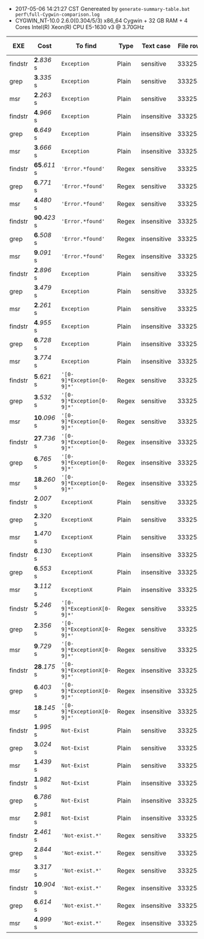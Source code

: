 * 2017-05-06 14:21:27 CST Genereated by ```generate-summary-table.bat perf\full-Cygwin-comparison.log``` 
* CYGWIN_NT-10.0 2.6.0(0.304/5/3) x86_64 Cygwin + 32 GB RAM + 4 Cores Intel(R) Xeon(R) CPU E5-1630 v3 @ 3.70GHz 

| EXE | Cost | To find | Type | Text case | File rows | File size | System Info |
| -- | -- | -- | -- | -- | -- | -- | -- |
| findstr | **2**.*836* s | ```Exception``` | Plain | sensitive | 3332543 | 1.39 GB | CYGWIN_NT |
| grep | **3**.*335* s | ```Exception``` | Plain | sensitive | 3332543 | 1.39 GB | CYGWIN_NT |
| msr | **2**.*263* s | ```Exception``` | Plain | sensitive | 3332543 | 1.39 GB | CYGWIN_NT |
| findstr | **4**.*966* s | ```Exception``` | Plain | insensitive | 3332543 | 1.39 GB | CYGWIN_NT |
| grep | **6**.*649* s | ```Exception``` | Plain | insensitive | 3332543 | 1.39 GB | CYGWIN_NT |
| msr | **3**.*666* s | ```Exception``` | Plain | insensitive | 3332543 | 1.39 GB | CYGWIN_NT |
| findstr | **65**.*611* s | ```'Error.*found'``` | Regex | sensitive | 3332543 | 1.39 GB | CYGWIN_NT |
| grep | **6**.*771* s | ```'Error.*found'``` | Regex | sensitive | 3332543 | 1.39 GB | CYGWIN_NT |
| msr | **4**.*480* s | ```'Error.*found'``` | Regex | sensitive | 3332543 | 1.39 GB | CYGWIN_NT |
| findstr | **90**.*423* s | ```'Error.*found'``` | Regex | insensitive | 3332543 | 1.39 GB | CYGWIN_NT |
| grep | **6**.*508* s | ```'Error.*found'``` | Regex | insensitive | 3332543 | 1.39 GB | CYGWIN_NT |
| msr | **9**.*091* s | ```'Error.*found'``` | Regex | insensitive | 3332543 | 1.39 GB | CYGWIN_NT |
| findstr | **2**.*896* s | ```Exception``` | Plain | sensitive | 3332543 | 1.39 GB | CYGWIN_NT |
| grep | **3**.*479* s | ```Exception``` | Plain | sensitive | 3332543 | 1.39 GB | CYGWIN_NT |
| msr | **2**.*261* s | ```Exception``` | Plain | sensitive | 3332543 | 1.39 GB | CYGWIN_NT |
| findstr | **4**.*955* s | ```Exception``` | Plain | insensitive | 3332543 | 1.39 GB | CYGWIN_NT |
| grep | **6**.*728* s | ```Exception``` | Plain | insensitive | 3332543 | 1.39 GB | CYGWIN_NT |
| msr | **3**.*774* s | ```Exception``` | Plain | insensitive | 3332543 | 1.39 GB | CYGWIN_NT |
| findstr | **5**.*621* s | ```'[0-9]*Exception[0-9]*'``` | Regex | sensitive | 3332543 | 1.39 GB | CYGWIN_NT |
| grep | **3**.*532* s | ```'[0-9]*Exception[0-9]*'``` | Regex | sensitive | 3332543 | 1.39 GB | CYGWIN_NT |
| msr | **10**.*096* s | ```'[0-9]*Exception[0-9]*'``` | Regex | sensitive | 3332543 | 1.39 GB | CYGWIN_NT |
| findstr | **27**.*736* s | ```'[0-9]*Exception[0-9]*'``` | Regex | insensitive | 3332543 | 1.39 GB | CYGWIN_NT |
| grep | **6**.*765* s | ```'[0-9]*Exception[0-9]*'``` | Regex | insensitive | 3332543 | 1.39 GB | CYGWIN_NT |
| msr | **18**.*260* s | ```'[0-9]*Exception[0-9]*'``` | Regex | insensitive | 3332543 | 1.39 GB | CYGWIN_NT |
| findstr | **2**.*007* s | ```ExceptionX``` | Plain | sensitive | 3332543 | 1.39 GB | CYGWIN_NT |
| grep | **2**.*320* s | ```ExceptionX``` | Plain | sensitive | 3332543 | 1.39 GB | CYGWIN_NT |
| msr | **1**.*470* s | ```ExceptionX``` | Plain | sensitive | 3332543 | 1.39 GB | CYGWIN_NT |
| findstr | **6**.*130* s | ```ExceptionX``` | Plain | insensitive | 3332543 | 1.39 GB | CYGWIN_NT |
| grep | **6**.*553* s | ```ExceptionX``` | Plain | insensitive | 3332543 | 1.39 GB | CYGWIN_NT |
| msr | **3**.*112* s | ```ExceptionX``` | Plain | insensitive | 3332543 | 1.39 GB | CYGWIN_NT |
| findstr | **5**.*246* s | ```'[0-9]*ExceptionX[0-9]*'``` | Regex | sensitive | 3332543 | 1.39 GB | CYGWIN_NT |
| grep | **2**.*356* s | ```'[0-9]*ExceptionX[0-9]*'``` | Regex | sensitive | 3332543 | 1.39 GB | CYGWIN_NT |
| msr | **9**.*729* s | ```'[0-9]*ExceptionX[0-9]*'``` | Regex | sensitive | 3332543 | 1.39 GB | CYGWIN_NT |
| findstr | **28**.*175* s | ```'[0-9]*ExceptionX[0-9]*'``` | Regex | insensitive | 3332543 | 1.39 GB | CYGWIN_NT |
| grep | **6**.*403* s | ```'[0-9]*ExceptionX[0-9]*'``` | Regex | insensitive | 3332543 | 1.39 GB | CYGWIN_NT |
| msr | **18**.*145* s | ```'[0-9]*ExceptionX[0-9]*'``` | Regex | insensitive | 3332543 | 1.39 GB | CYGWIN_NT |
| findstr | **1**.*995* s | ```Not-Exist``` | Plain | sensitive | 3332543 | 1.39 GB | CYGWIN_NT |
| grep | **3**.*024* s | ```Not-Exist``` | Plain | sensitive | 3332543 | 1.39 GB | CYGWIN_NT |
| msr | **1**.*439* s | ```Not-Exist``` | Plain | sensitive | 3332543 | 1.39 GB | CYGWIN_NT |
| findstr | **1**.*982* s | ```Not-Exist``` | Plain | insensitive | 3332543 | 1.39 GB | CYGWIN_NT |
| grep | **6**.*786* s | ```Not-Exist``` | Plain | insensitive | 3332543 | 1.39 GB | CYGWIN_NT |
| msr | **2**.*981* s | ```Not-Exist``` | Plain | insensitive | 3332543 | 1.39 GB | CYGWIN_NT |
| findstr | **2**.*461* s | ```'Not-exist.*'``` | Regex | sensitive | 3332543 | 1.39 GB | CYGWIN_NT |
| grep | **2**.*844* s | ```'Not-exist.*'``` | Regex | sensitive | 3332543 | 1.39 GB | CYGWIN_NT |
| msr | **3**.*317* s | ```'Not-exist.*'``` | Regex | sensitive | 3332543 | 1.39 GB | CYGWIN_NT |
| findstr | **10**.*904* s | ```'Not-exist.*'``` | Regex | insensitive | 3332543 | 1.39 GB | CYGWIN_NT |
| grep | **6**.*614* s | ```'Not-exist.*'``` | Regex | insensitive | 3332543 | 1.39 GB | CYGWIN_NT |
| msr | **4**.*999* s | ```'Not-exist.*'``` | Regex | insensitive | 3332543 | 1.39 GB | CYGWIN_NT |
